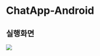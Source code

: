 # ChatApp-Android
## 실행화면
<img src="https://user-images.githubusercontent.com/68272971/149762337-158b3e27-89d4-47db-b959-7aca2a7acb97.gif">


